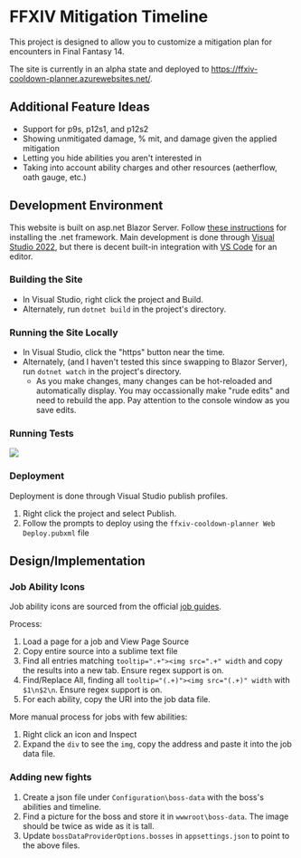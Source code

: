 FFXIV Mitigation Timeline
=========================

This project is designed to allow you to customize a mitigation plan for encounters in Final Fantasy 14. 

The site is currently in an alpha state and deployed to https://ffxiv-cooldown-planner.azurewebsites.net/. 

## Additional Feature Ideas
- Support for p9s, p12s1, and p12s2
- Showing unmitigated damage, % mit, and damage given the applied mitigation
- Letting you hide abilities you aren't interested in
- Taking into account ability charges and other resources (aetherflow, oath gauge, etc.)

## Development Environment

This website is built on asp.net Blazor Server. Follow [these instructions](https://dotnet.microsoft.com/en-us/learn/aspnet/blazor-tutorial/install) for installing the .net framework. Main development is done through [Visual Studio 2022](https://visualstudio.microsoft.com/vs/), but there is decent built-in integration with [VS Code](https://code.visualstudio.com/) for an editor. 

### Building the Site

- In Visual Studio, right click the project and Build.
- Alternately, run `dotnet build` in the project's directory.

### Running the Site Locally

- In Visual Studio, click the "https" button near the time. 
- Alternately, (and I haven't tested this since swapping to Blazor Server), run `dotnet watch` in the project's directory.
	- As you make changes, many changes can be hot-reloaded and automatically display. You may occassionally make "rude edits" and need to rebuild the app. Pay attention to the console window as you save edits. 

### Running Tests

![](https://i.kym-cdn.com/entries/icons/mobile/000/030/710/dd0.jpg)

### Deployment

Deployment is done through Visual Studio publish profiles.

1. Right click the project and select Publish.
2. Follow the prompts to deploy using the `ffxiv-cooldown-planner Web Deploy.pubxml` file

## Design/Implementation

### Job Ability Icons

Job ability icons are sourced from the official [job guides](https://na.finalfantasyxiv.com/jobguide/battle/).

Process:

1. Load a page for a job and View Page Source
2. Copy entire source into a sublime text file
3. Find all entries matching `tooltip=".+"><img src=".+" width` and copy the results into a new tab. Ensure regex support is on.
4. Find/Replace All, finding all `tooltip="(.+)"><img src="(.+)" width` with `$1\n$2\n`. Ensure regex support is on.
5. For each ability, copy the URI into the job data file.

More manual process for jobs with few abilities:

1. Right click an icon and Inspect
2. Expand the `div` to see the `img`, copy the address and paste it into the job data file.

### Adding new fights

1. Create a json file under `Configuration\boss-data` with the boss's abilities and timeline.
2. Find a picture for the boss and store it in `wwwroot\boss-data`. The image should be twice as wide as it is tall.
3. Update `bossDataProviderOptions.bosses` in `appsettings.json` to point to the above files.
